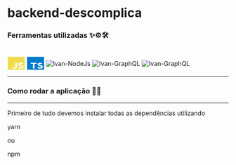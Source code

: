 # backend-descomplica


### Ferramentas utilizadas ✨⚙🛠
<div style="display: inline_block"><br>
  <img align="center" alt="Ivan-Js" height="30" width="40" src="https://raw.githubusercontent.com/devicons/devicon/master/icons/javascript/javascript-plain.svg">
  <img align="center" alt="Ivan-Ts" height="30" width="40" src="https://raw.githubusercontent.com/devicons/devicon/master/icons/typescript/typescript-plain.svg">
  <img align="center" alt="Ivan-NodeJs" height="30" width="40" src="https://cdn.jsdelivr.net/gh/devicons/devicon/icons/nodejs/nodejs-original.svg">
  <img align="center" alt="Ivan-GraphQL" height="30" width="40" src="https://cdn.jsdelivr.net/gh/devicons/devicon/icons/graphql/graphql-plain.svg">
  <img align="center" alt="Ivan-GraphQL" height="30" width="40" src="https://cdn.jsdelivr.net/gh/devicons/devicon/icons/graphql/graphql-plain.svg">
</div>
<hr>


### Como rodar a aplicação 🚀🔥
<hr>
Primeiro de tudo devemos instalar todas as dependências utilizando

yarn 

ou

npm
